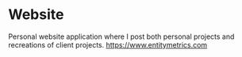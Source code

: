 # Website
Personal website application where I post both personal projects and recreations of client projects.
https://www.entitymetrics.com
